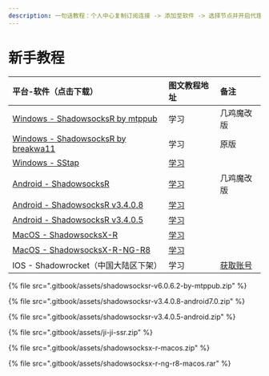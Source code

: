 ```yaml
---
description: 一句话教程：个人中心复制订阅连接 -> 添加至软件 -> 选择节点并开启代理模式 -> 起飞
---
```


# 新手教程

| 平台-软件（点击下载） | 图文教程地址 | 备注 |
| :--- | :--- | :--- |
| [Windows - ShadowsocksR by mtppub](https://firebasestorage.googleapis.com/v0/b/gitbook-28427.appspot.com/o/assets%2F-LYS4_-XvslQASViI6h6%2F-LcZkop7K45SJ8fzPZqa%2F-LcZkvJXVYBhWKNr-KTF%2FShadowsocksR%20v6.0.6.2%20by%20mtppub.zip?alt=media&token=90d4315f-1b71-442f-b073-8563021367f9) | 学习 | 几鸡魔改版 |
| [Windows - ShadowsocksR by breakwa11](https://firebasestorage.googleapis.com/v0/b/gitbook-28427.appspot.com/o/assets%2F-LYS4_-XvslQASViI6h6%2F-LcZmdQeAIOgJ4i3GLRz%2F-LcZn2H0y3SjRYvbbtry%2F%5BSSR.ShadowsocksR%5Dbreakwa11-Windows%20v4.7.0.0%202019.02.03.zip?alt=media&token=09b54950-aeba-4d4e-b7c9-e72788b9fb7a) | 学习 | 原版 |
| [Windows - SStap](https://firebasestorage.googleapis.com/v0/b/gitbook-28427.appspot.com/o/assets%2F-LYS4_-XvslQASViI6h6%2F-LcZlsGVwr3b0pgM-t4y%2F-LcZm3WAKld5tie5lmJg%2FSSTap-beta-setup-1.1.0.1.zip?alt=media&token=4eca449f-9e1e-4881-948f-e113c2913841) | [学习](https://app.gitbook.com/@aiguofuqiang/s/help/~/edit/drafts/-LcZo6i93yjhq4j-PC-z/ruan-jian-xia-zai/ruan-jian-shi-yong-zhong-xin/winwodws/ss-tap) |  |
| [Android - ShadowsocksR](https://firebasestorage.googleapis.com/v0/b/gitbook-28427.appspot.com/o/assets%2F-LYS4_-XvslQASViI6h6%2F-LcZmDAtRZErv8WxRgAt%2F-LcZmO8s1IQrCF4sahIO%2F%E5%87%A0%E9%B8%A1_ssr.zip?alt=media&token=321ba5e4-a7b7-4579-8634-fa917c40f2c6) | [学习](https://app.gitbook.com/@aiguofuqiang/s/help/~/edit/drafts/-LcZo6i93yjhq4j-PC-z/ruan-jian-xia-zai/ruan-jian-shi-yong-zhong-xin/android/shadowsocksr) | 几鸡魔改版 |
| [Android - ShadowsocksR v3.4.0.8](https://firebasestorage.googleapis.com/v0/b/gitbook-28427.appspot.com/o/assets%2F-LYS4_-XvslQASViI6h6%2F-LcZmDAtRZErv8WxRgAt%2F-LcZmO8qb60QK5qkPhts%2FShadowsocksR%20v3.4.0.8%20Android7.0.zip?alt=media&token=c0f3291d-988c-43f0-a54a-cd482bbcacb1) | [学习](https://app.gitbook.com/@aiguofuqiang/s/help/~/edit/drafts/-LcZo6i93yjhq4j-PC-z/ruan-jian-xia-zai/ruan-jian-shi-yong-zhong-xin/android/shadowsocksr) |  |
| [Android - ShadowsocksR v3.4.0.5](https://firebasestorage.googleapis.com/v0/b/gitbook-28427.appspot.com/o/assets%2F-LYS4_-XvslQASViI6h6%2F-LcZmDAtRZErv8WxRgAt%2F-LcZmO8u7A6UWum2iImR%2FShadowsocksR%20v3.4.0.5%20Android.zip?alt=media&token=0f4a34bb-46be-4620-93b3-cda58e34e532) | [学习](https://app.gitbook.com/@aiguofuqiang/s/help/~/edit/drafts/-LcZo6i93yjhq4j-PC-z/ruan-jian-xia-zai/ruan-jian-shi-yong-zhong-xin/android/shadowsocksr) |  |
| [MacOS - ShadowsocksX-R](https://firebasestorage.googleapis.com/v0/b/gitbook-28427.appspot.com/o/assets%2F-LYS4_-XvslQASViI6h6%2F-LcZnPHcylc1t6a_4YrE%2F-LcZn_xhO9mlCYfvsdY5%2FShadowsocksX-R%20macos.zip?alt=media&token=71e29ed9-ebd3-442a-ab60-121642fb09b4) | [学习](https://app.gitbook.com/@aiguofuqiang/s/help/~/edit/drafts/-LcZo6i93yjhq4j-PC-z/ruan-jian-xia-zai/ruan-jian-shi-yong-zhong-xin/macos/shadowsocksr-dai-bu-chong) |  |
| [MacOS - ShadowsocksX-R-NG-R8](https://firebasestorage.googleapis.com/v0/b/gitbook-28427.appspot.com/o/assets%2F-LYS4_-XvslQASViI6h6%2F-LcZnPHcylc1t6a_4YrE%2F-LcZn_xl3gU4QbSwKkTV%2FShadowsocksX-R-NG-R8%20macos.rar?alt=media&token=e5549585-73a6-47c5-96fd-41f8d1e8dd10) | [学习](https://app.gitbook.com/@aiguofuqiang/s/help/~/edit/drafts/-LcZo6i93yjhq4j-PC-z/ruan-jian-xia-zai/ruan-jian-shi-yong-zhong-xin/macos/shadowsocksr-dai-bu-chong) |  |
| IOS - Shadowrocket（中国大陆区下架） | 学习 | [获取账号](https://haobang.me/) |

{% file src=".gitbook/assets/shadowsocksr-v6.0.6.2-by-mtppub.zip" %}





{% file src=".gitbook/assets/shadowsocksr-v3.4.0.8-android7.0.zip" %}

{% file src=".gitbook/assets/shadowsocksr-v3.4.0.5-android.zip" %}

{% file src=".gitbook/assets/ji-ji-ssr.zip" %}

{% file src=".gitbook/assets/shadowsocksx-r-macos.zip" %}

{% file src=".gitbook/assets/shadowsocksx-r-ng-r8-macos.rar" %}




